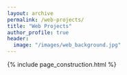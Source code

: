 ```yaml
---
layout: archive
permalink: /web-projects/
title: "Web Projects"
author_profile: true
header:
  image: "/images/web_background.jpg"
---
```


{% include page_construction.html %}
